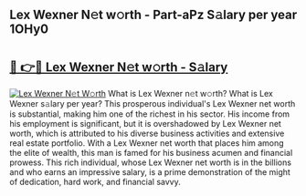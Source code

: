 ## Lex Wexner N𝚎t w𝚘rth - Part-aPz S𝚊lary per year 1OHy0

# <h2><a href="http://gc1bi7.nevu.top/?p=Lex+Wexner">🔗 👉🔴 Lex Wexner N𝚎t w𝚘rth - S𝚊lary</a></h2>

[![Lex Wexner N𝚎t W𝚘rth](https://i.imgur.com/Oavwk0R.jpeg)](http://gc1bi7.nevu.top/?p=Lex+Wexner)
What is Lex Wexner n𝚎t w𝚘rth? What is Lex Wexner s𝚊lary per year?
This prosperous individual's Lex Wexner net worth is substantial, making him one of the richest in his sector. His income from his employment is significant, but it is overshadowed by Lex Wexner net worth, which is attributed to his diverse business activities and extensive real estate portfolio. With a Lex Wexner net worth that places him among the elite of wealth, this man is famed for his business acumen and financial prowess. This rich individual, whose Lex Wexner net worth is in the billions and who earns an impressive salary, is a prime demonstration of the might of dedication, hard work, and financial savvy.
